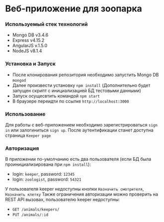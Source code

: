 # Веб-приложение для зоопарка #

### Используемый стек технологий ###
* Mongo DB v3.4.6
* Express v4.15.2
* AngularJS v.1.5.0
* NodeJS v8.1.4

### Установка и Запуск ###
* После клонирования репозитория необходимо запустить Mongo DB `mongod`
* Далее произвести установку `npm install` (Дополнительно будет запущен скрипт с инициализацией БД тестовыми данными)
* Запуск осущесвтить командой `npm start`
* В браузере переидти по ссылке `http://localhost:3000`

### Использование ###
Для работы с веб-приложением необходимо зарегистрироваться `sign in` или залогиниться `sign up`.
После аутентификации станет доступна страница `Keeper page`

### Авторизация ###
В приложении по-умолчанию есть два пользователя (если БД была проинициализирована при `npm install`):

* login: `keeper`, password: `12345`
* login: `zoologist`, password: `54321`

У пользователя keeper недоступны кнопки `Назначить смотрителя`, `Назначить клетку`
Также ограничения авторизации можно проверить на REST API вызовах, пользователю keeper недоступны:

* `GET /animals/keepers/`
* `PUT /animals/:id`
